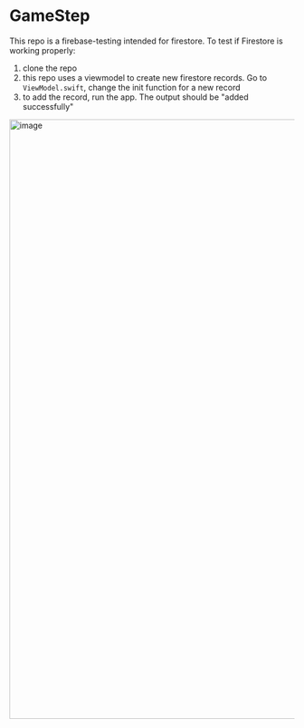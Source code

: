 # GameStep

This repo is a firebase-testing intended for firestore. To test if Firestore is working properly:

1. clone the repo
2. this repo uses a viewmodel to create new firestore records. Go to `ViewModel.swift`, change the init function for a new record
3. to add the record, run the app. The output should be "added successfully"

<img width="1058" alt="image" src="https://user-images.githubusercontent.com/48742383/198855833-c3fd57b2-3f8f-4769-ba9b-9fc7034a87af.png">
